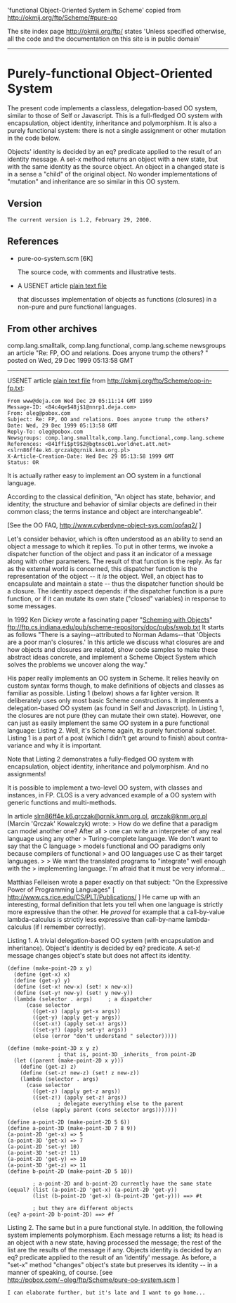 'functional Object-Oriented System in Scheme' copied from <http://okmij.org/ftp/Scheme/#pure-oo>

The site index page <http://okmij.org/ftp/> states 'Unless specified otherwise, all the code and the documentation on this site is in public domain'

---

# Purely-functional Object-Oriented System

 	
The present code implements a classless, delegation-based OO system, similar to those of Self or Javascript. This is a full-fledged OO system with encapsulation, object identity, inheritance and polymorphism. It is also a purely functional system: there is not a single assignment or other mutation in the code below.

Objects' identity is decided by an eq? predicate applied to the result of an identity message. A set-x method returns an object with a new state, but with the same identity as the source object. An object in a changed state is in a sense a "child" of the original object. No wonder implementations of "mutation" and inheritance are so similar in this OO system. 
 

## Version
 	The current version is 1.2, February 29, 2000.

## References
* pure-oo-system.scm [6K] 

  The source code, with comments and illustrative tests.
* A USENET article [plain text file](http://okmij.org/ftp/Scheme/oop-in-fp.txt)

  that discusses implementation of objects as functions (closures) in a non-pure and pure functional languages.

## From other archives
 	
comp.lang.smalltalk, comp.lang.functional, comp.lang.scheme newsgroups
an article "Re: FP, OO and relations. Does anyone trump the others? " posted on Wed, 29 Dec 1999 05:13:58 GMT


---

USENET article [plain text file](http://okmij.org/ftp/Scheme/oop-in-fp.txt) from <http://okmij.org/ftp/Scheme/oop-in-fp.txt>:

    From www@deja.com Wed Dec 29 05:11:14 GMT 1999
    Message-ID: <84c4qe$48j$1@nnrp1.deja.com>
    From: oleg@pobox.com
    Subject: Re: FP, OO and relations. Does anyone trump the others?
    Date: Wed, 29 Dec 1999 05:13:58 GMT
    Reply-To: oleg@pobox.com
    Newsgroups: comp.lang.smalltalk,comp.lang.functional,comp.lang.scheme
    References: <841ffi$pt9$2@bgtnsc01.worldnet.att.net> <slrn86ff4e.k6.qrczak@qrnik.knm.org.pl>
    X-Article-Creation-Date: Wed Dec 29 05:13:58 1999 GMT
    Status: OR

It is actually rather easy to implement an OO system in a functional
language.

According to the classical definition,
"An object has state, behavior, and identity; the structure and
behavior of similar objects are defined in their common class; the
terms instance and object are interchangeable".

[See the OO FAQ, <http://www.cyberdyne-object-sys.com/oofaq2/> ]

Let's consider behavior, which is often understood as an ability to
send an object a message to which it replies. To put in other terms,
we invoke a dispatcher function of the object and pass it an indicator
of a message along with other parameters. The result of that function
is the reply. As far as the external world is concerned, this
dispatcher function is the representation of the object -- it *is* the
object. Well, an object has to encapsulate and maintain a state --
thus the dispatcher function should be a closure. The identity aspect
depends: if the dispatcher function is a pure function, or if it can
mutate its own state ("closed" variables) in response to some
messages.

In 1992 Ken Dickey wrote a fascinating paper "[Scheming with Objects](ftp://ftp.cs.indiana.edu/pub/scheme-repository/doc/pubs/swob.txt)"
<ftp://ftp.cs.indiana.edu/pub/scheme-repository/doc/pubs/swob.txt>
It starts as follows
"There is a saying--attributed to Norman Adams--that 'Objects are a
poor man's closures.' In this article we discuss what closures are and
how objects and closures are related, show code samples to make these
abstract ideas concrete, and implement a Scheme Object System which
solves the problems we uncover along the way."

His paper really implements an OO system in Scheme. It relies heavily
on custom syntax forms though, to make definitions of objects and
classes as familiar as possible. Listing 1 (below) shows a far lighter
version. It deliberately uses only most basic Scheme constructions. It
implements a delegation-based OO system (as found in Self and
Javascript).
In Listing 1, the closures are not pure (they can mutate their own
state). However, one can just as easily implement the same OO system
in a pure functional language: Listing 2. Well, it's Scheme again, its
purely functional subset. Listing 1 is a part of a post (which I
didn't get around to finish) about contra-variance and why it is
important.

Note that Listing 2 demonstrates a fully-fledged OO system with
encapsulation, object identity, inheritance and polymorphism. And no
assignments!

It is possible to implement a two-level OO system, with classes and
instances, in FP. CLOS is a very advanced example of a OO system with
generic functions and multi-methods.

In article <slrn86ff4e.k6.qrczak@qrnik.knm.org.pl>,
qrczak@knm.org.pl (Marcin 'Qrczak' Kowalczyk) wrote:
    > How do we define that a paradigm can model another one? After all
    > one can write an interpreter of any real language using any other
    > Turing-complete language. We don't want to say that the C language
    > models functional and OO paradigms only because compilers of
    functional
    > and OO languages use C as their target languages.
    >
    > We want the translated programs to "integrate" well enough with the
    > implementing language. I'm afraid that it must be very informal...

Matthias Felleisen wrote a paper exactly on that subject:
"On the Expressive Power of Programming Languages"
[ <http://www.cs.rice.edu/CS/PLT/Publications/> ] He came up
with an interesting, formal definition that lets you tell
when one language is strictly more expressive than the other.
He _proved_ for example that a call-by-value lambda-calculus
is strictly less expressive than call-by-name lambda-calculus
(if I remember correctly).

Listing 1. A trivial delegation-based OO system (with encapsulation
and inheritance). Object's identity is decided by eq? predicate. A
set-x! message changes object's state but does not affect its
identity.

    (define (make-point-2D x y)
      (define (get-x) x)
      (define (get-y) y)
      (define (set-x! new-x) (set! x new-x))
      (define (set-y! new-y) (set! y new-y))
      (lambda (selector . args)     ; a dispatcher
          (case selector
            ((get-x) (apply get-x args))
            ((get-y) (apply get-y args))
            ((set-x!) (apply set-x! args))
            ((set-y!) (apply set-y! args))
            (else (error "don't understand " selector)))))
    
    (define (make-point-3D x y z)
                    ; that is, point-3D _inherits_ from point-2D
      (let ((parent (make-point-2D x y)))
        (define (get-z) z)
        (define (set-z! new-z) (set! z new-z))
        (lambda (selector . args)
          (case selector
            ((get-z) (apply get-z args))
            ((set-z!) (apply set-z! args))
                    ; delegate everything else to the parent
            (else (apply parent (cons selector args)))))))
    
    (define a-point-2D (make-point-2D 5 6))
    (define a-point-3D (make-point-3D 7 8 9))
    (a-point-2D 'get-x) => 5
    (a-point-3D 'get-x) => 7
    (a-point-2D 'set-y! 10)
    (a-point-3D 'set-z! 11)
    (a-point-2D 'get-y) => 10
    (a-point-3D 'get-z) => 11
    (define b-point-2D (make-point-2D 5 10))
    
            ; a-point-2D and b-point-2D currently have the same state
    (equal? (list (a-point-2D 'get-x) (a-point-2D 'get-y))
            (list (b-point-2D 'get-x) (b-point-2D 'get-y))) ==> #t
    
            ; but they are different objects
    (eq? a-point-2D b-point-2D) ==> #f
    
Listing 2. The same but in a pure functional style. In addition, the
following system implements polymorphism. Each message returns a list;
its head is an object with a new state, having processed the message;
the rest of the list are the results of the message if any. Objects
identity is decided by an eq? predicate applied to the result of an
'identify' message. As before, a "set-x" method "changes" object's
state but preserves its identity -- in a manner of speaking, of
course.
[see <http://pobox.com/~oleg/ftp/Scheme/pure-oo-system.scm> ]
    
    I can elaborate further, but it's late and I want to go home...

